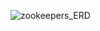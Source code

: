 
![zookeepers_ERD](https://user-images.githubusercontent.com/46197893/200548312-d5a63aa0-f4b1-4bf3-8896-3d142af8ac0c.png)

